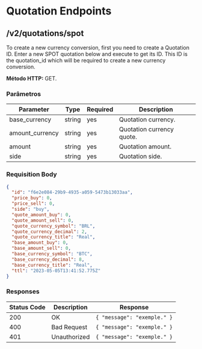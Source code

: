 # Quotation Endpoints

## /v2/quotations/spot

To create a new currency conversion, first you need to create a Quotation ID. Enter a new SPOT quotation below and execute to get its ID. This ID is the quotation_id which will be required to create a new currency conversion.

**Método HTTP:** GET.

### Parâmetros

| Parameter | Type | Required | Description |
| --- | --- | --- | --- |
| base_currency  | string | yes | Quotation currency. |
| amount_currency  | string | yes | Quotation currency quote. |
| amount  | string | yes | Quotation amount. |
| side  | string | yes | Quotation side.|

### Requisition Body

```json
{
  "id": "f6e2e084-29b9-4935-a059-5473b13033aa",
  "price_buy": 0,
  "price_sell": 0,
  "side": "buy",
  "quote_amount_buy": 0,
  "quote_amount_sell": 0,
  "quote_currency_symbol": "BRL",
  "quote_currency_decimal": 2,
  "quote_currency_title": "Real",
  "base_amount_buy": 0,
  "base_amount_sell": 0,
  "base_currency_symbol": "BTC",
  "base_currency_decimal": 8,
  "base_currency_title": "Real",
  "ttl": "2023-05-05T13:41:52.775Z"
}
```

### Responses

| Status Code | Description | Response |
| --- | --- | --- |
| 200 | OK | `{ "message": "exemple." }` |
| 400 | Bad Request | `{ "message": "exemple." }` |
| 401 | Unauthorized | `{ "message": "exemple." }` |